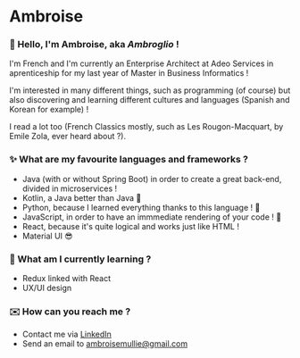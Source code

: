 # Ambroise 

### 👋 Hello, I'm Ambroise, aka *Ambroglio* !

I'm French and I'm currently an Enterprise Architect at Adeo Services in aprenticeship for my last year of Master in Business Informatics !

I'm interested in many different things, such as programming (of course) but also discovering and learning different cultures and languages (Spanish and Korean for example) ! 

I read a lot too (French Classics mostly, such as Les Rougon-Macquart, by Emile Zola, ever heard about ?).

### ✨ What are my favourite languages and frameworks ?

- Java (with or without Spring Boot) in order to create a great back-end, divided in microservices !
- Kotlin, a Java better than Java 💯
- Python, because I learned everything thanks to this language ! 🚀
- JavaScript, in order to have an immmediate rendering of your code ! 🎨
- React, because it's quite logical and works just like HTML !
- Material UI 😎

### 🌱 What am I currently learning ?

- Redux linked with React
- UX/UI design

### ✉️ How can you reach me ?

- Contact me via [LinkedIn](https://www.linkedin.com/in/ambroisemullie/)
- Send an email to ambroisemullie@gmail.com
